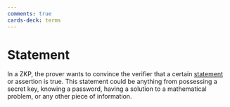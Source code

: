 ```yaml
---
comments: true
cards-deck: terms
---
```


# Statement []()

In a ZKP, the prover wants to convince the verifier that a certain [statement](statement.md) or assertion is true. This
statement could be anything from possessing a secret key, knowing a password, having a solution to a mathematical
problem, or any other piece of information.

[](1724491543659)
